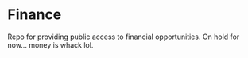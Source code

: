 # Finance
Repo for providing public access to financial opportunities.
On hold for now... money is whack lol.
